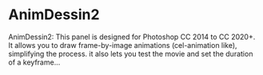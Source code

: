 # AnimDessin2
AnimDessin2: This panel is designed for Photoshop CC 2014 to CC 2020+. It allows you to draw frame-by-image animations (cel-animation like), simplifying the process. it also lets you test the movie and set the duration of a keyframe…
